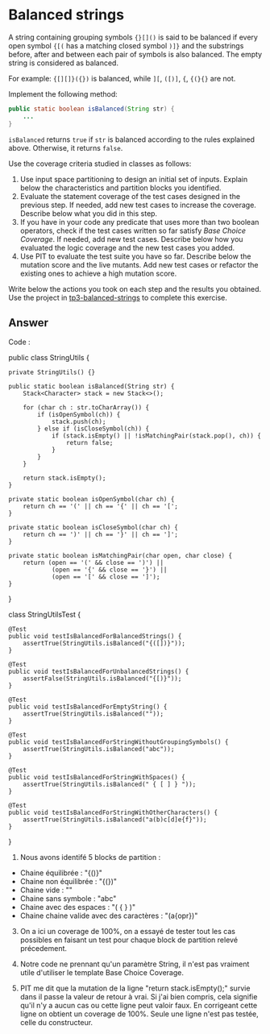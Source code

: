 # Balanced strings

A string containing grouping symbols `{}[]()` is said to be balanced if every open symbol `{[(` has a matching closed symbol `)]}` and the substrings before, after and between each pair of symbols is also balanced. The empty string is considered as balanced.

For example: `{[][]}({})` is balanced, while `][`, `([)]`, `{`, `{(}{}` are not.

Implement the following method:

```java
public static boolean isBalanced(String str) {
    ...
}
```

`isBalanced` returns `true` if `str` is balanced according to the rules explained above. Otherwise, it returns `false`.

Use the coverage criteria studied in classes as follows:

1. Use input space partitioning to design an initial set of inputs. Explain below the characteristics and partition blocks you identified.
2. Evaluate the statement coverage of the test cases designed in the previous step. If needed, add new test cases to increase the coverage. Describe below what you did in this step.
3. If you have in your code any predicate that uses more than two boolean operators, check if the test cases written so far satisfy *Base Choice Coverage*. If needed, add new test cases. Describe below how you evaluated the logic coverage and the new test cases you added.
4. Use PIT to evaluate the test suite you have so far. Describe below the mutation score and the live mutants. Add new test cases or refactor the existing ones to achieve a high mutation score.

Write below the actions you took on each step and the results you obtained.
Use the project in [tp3-balanced-strings](../code/tp3-balanced-strings) to complete this exercise.

## Answer
Code :

public class StringUtils {

    private StringUtils() {}

    public static boolean isBalanced(String str) {
        Stack<Character> stack = new Stack<>();

        for (char ch : str.toCharArray()) {
            if (isOpenSymbol(ch)) {
                stack.push(ch);
            } else if (isCloseSymbol(ch)) {
                if (stack.isEmpty() || !isMatchingPair(stack.pop(), ch)) {
                    return false;
                }
            }
        }

        return stack.isEmpty();
    }

    private static boolean isOpenSymbol(char ch) {
        return ch == '(' || ch == '{' || ch == '[';
    }

    private static boolean isCloseSymbol(char ch) {
        return ch == ')' || ch == '}' || ch == ']';
    }

    private static boolean isMatchingPair(char open, char close) {
        return (open == '(' && close == ')') ||
                (open == '{' && close == '}') ||
                (open == '[' && close == ']');
    }
}

class StringUtilsTest {

    @Test
    public void testIsBalancedForBalancedStrings() {
        assertTrue(StringUtils.isBalanced("{([])}"));
    }

    @Test
    public void testIsBalancedForUnbalancedStrings() {
        assertFalse(StringUtils.isBalanced("{[)}"));
    }

    @Test
    public void testIsBalancedForEmptyString() {
        assertTrue(StringUtils.isBalanced(""));
    }

    @Test
    public void testIsBalancedForStringWithoutGroupingSymbols() {
        assertTrue(StringUtils.isBalanced("abc"));
    }

    @Test
    public void testIsBalancedForStringWithSpaces() {
        assertTrue(StringUtils.isBalanced(" { [ ] } "));
    }

    @Test
    public void testIsBalancedForStringWithOtherCharacters() {
        assertTrue(StringUtils.isBalanced("a(b)c[d]e{f}"));
    }
}

1) Nous avons identifé 5 blocks de partition : 
- Chaine équilibrée : "{()}"
- Chaine non équilibrée : "{(})"
- Chaine vide : ""
- Chaine sans symbole : "abc"
- Chaine avec des espaces : "( { } )"
- Chaine chaine valide avec des caractères : "(a{opr})"
  
3) On a ici un coverage de 100%, on a essayé de tester tout les cas possibles en faisant un test pour chaque block de partition relevé précedement.

3) Notre code ne prennant qu'un paramètre String, il n'est pas vraiment utile d'utiliser le template Base Choice Coverage.

4) PIT me dit que la mutation de la ligne "return stack.isEmpty();" survie dans il passe la valeur de retour à vrai. Si j'ai bien compris, cela signifie qu'il n'y a aucun cas ou cette ligne peut valoir faux.
En corrigeant cette ligne on obtient un coverage de 100%. Seule une ligne n'est pas testée, celle du constructeur.


